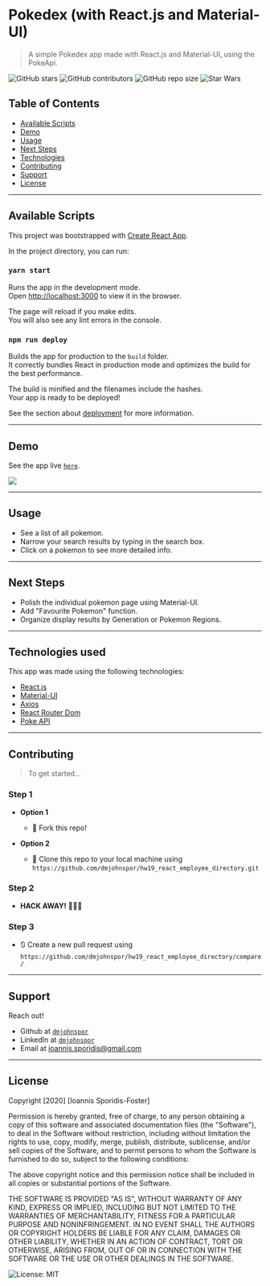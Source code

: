 # Pokedex (with React.js and Material-UI)

> A simple Pokedex app made with React.js and Material-UI, using the PokeApi.

![GitHub stars](https://img.shields.io/github/stars/dmjohnspor/pokedex_app?style=social)
![GitHub contributors](https://img.shields.io/github/contributors/dmjohnspor/pokedex_app)
![GitHub repo size](https://img.shields.io/github/repo-size/dmjohnspor/pokedex_app)
![Star Wars](https://img.shields.io/badge/may%20the%20force-be%20with%20you-blue)

## Table of Contents

- [Available Scripts](#scripts)
- [Demo](#demo)
- [Usage](#usage)
- [Next Steps](#next_steps)
- [Technologies](#tech)
- [Contributing](#contributing)
- [Support](#support)
- [License](#license)

---

<a name="scripts"/>

## Available Scripts
This project was bootstrapped with [Create React App](https://github.com/facebook/create-react-app).

In the project directory, you can run:

### `yarn start`

Runs the app in the development mode.<br />
Open [http://localhost:3000](http://localhost:3000) to view it in the browser.

The page will reload if you make edits.<br />
You will also see any lint errors in the console.

### `npm run deploy`

Builds the app for production to the `build` folder.<br />
It correctly bundles React in production mode and optimizes the build for the best performance.

The build is minified and the filenames include the hashes.<br />
Your app is ready to be deployed!

See the section about [deployment](https://facebook.github.io/create-react-app/docs/deployment) for more information.

---

<a name="demo"/>

## Demo

See the app live <a href="https://dmjohnspor.github.io/pokedex_app/" target="_blank">`here`</a>.

![](assets/demo_gif_1.gif)

---
<a name="usage"/>

## Usage

- See a list of all pokemon.
- Narrow your search results by typing in the search box.
- Click on a pokemon to see more detailed info.

---
<a name="next_steps"/>

## Next Steps

- Polish the individual pokemon page using Material-UI.
- Add "Favourite Pokemon" function.
- Organize display results by Generation or Pokemon Regions.

---
<a name="tech"/>

## Technologies used

This app was made using the following technologies:
- <a href="https://reactjs.org/" target="_blank">React.js</a>
- <a href="https://material-ui.com/" target="_blank">Material-UI</a>
- <a href="https://github.com/axios/axios" target="_blank">Axios</a>
- <a href="https://reactrouter.com/web/guides/quick-start" target="_blank">React Router Dom</a>
- <a href="https://pokeapi.co/" target="_blank">Poke API</a>

---
<a name="contributing"/>

## Contributing

> To get started...

### Step 1

- **Option 1**
    - 🍴 Fork this repo!

- **Option 2**
    - 👯 Clone this repo to your local machine using `https://github.com/dmjohnspor/hw19_react_employee_directory.git`

### Step 2

- **HACK AWAY!** 🔨🔨🔨

### Step 3

- 🔃 Create a new pull request using `https://github.com/dmjohnspor/hw19_react_employee_directory/compare/`

---
<a name="support"/>

## Support

Reach out!

- Github at <a href="https://github.com/dmjohnspor" target="_blank">`dmjohnspor`</a>
- LinkedIn at <a href="https://www.linkedin.com/in/ioannis-sporidis-foster" target="_blank">`dmjohnspor`</a>
- Email at ioannis.sporidis@gmail.com


---
<a name="license"/>

## License

Copyright [2020] [Ioannis Sporidis-Foster]

Permission is hereby granted, free of charge, to any person obtaining a copy of this software and associated documentation files (the "Software"), to deal in the Software without restriction, including without limitation the rights to use, copy, modify, merge, publish, distribute, sublicense, and/or sell copies of the Software, and to permit persons to whom the Software is furnished to do so, subject to the following conditions:

The above copyright notice and this permission notice shall be included in all copies or substantial portions of the Software.

THE SOFTWARE IS PROVIDED "AS IS", WITHOUT WARRANTY OF ANY KIND, EXPRESS OR IMPLIED, INCLUDING BUT NOT LIMITED TO THE WARRANTIES OF MERCHANTABILITY, FITNESS FOR A PARTICULAR PURPOSE AND NONINFRINGEMENT. IN NO EVENT SHALL THE AUTHORS OR COPYRIGHT HOLDERS BE LIABLE FOR ANY CLAIM, DAMAGES OR OTHER LIABILITY, WHETHER IN AN ACTION OF CONTRACT, TORT OR OTHERWISE, ARISING FROM, OUT OF OR IN CONNECTION WITH THE SOFTWARE OR THE USE OR OTHER DEALINGS IN THE SOFTWARE.

![License: MIT](https://img.shields.io/badge/License-MIT-yellow.svg)

